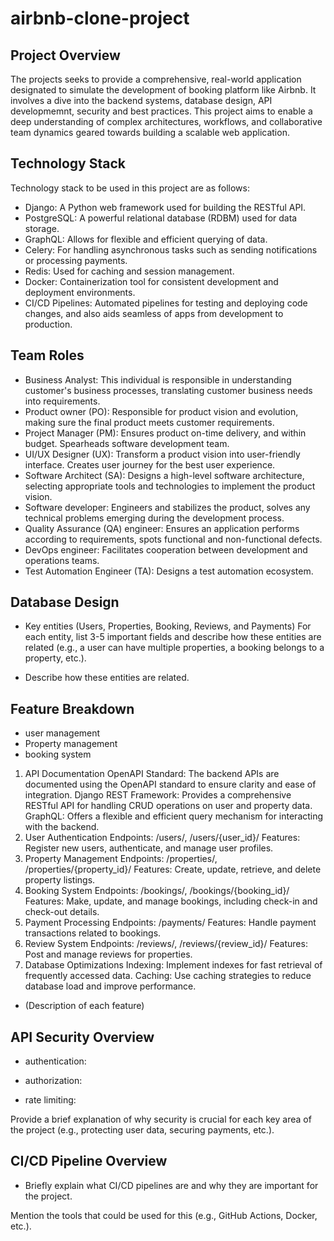 # airbnb-clone-project

## Project Overview

The projects seeks to provide a comprehensive, real-world application designated to simulate the development of booking platform like Airbnb. It involves a dive into the backend systems, database design, API developmemnt, security and best practices. This project aims to enable a deep understanding of complex architectures, workflows, and collaborative team dynamics geared towards building a scalable web application.

## Technology Stack

Technology stack to be used in this project are as follows:

- Django: A Python web framework used for building the RESTful API.
- PostgreSQL: A powerful relational database (RDBM) used for data storage.
- GraphQL: Allows for flexible and efficient querying of data.
- Celery: For handling asynchronous tasks such as sending notifications or processing payments.
- Redis: Used for caching and session management.
- Docker: Containerization tool for consistent development and deployment environments.
- CI/CD Pipelines: Automated pipelines for testing and deploying code changes, and also aids seamless of apps from development to production.

## Team Roles

- Business Analyst: This individual is responsible in understanding customer's business processes, translating customer business needs into requirements.
- Product owner (PO): Responsible for product vision and evolution, making sure the final product meets customer requirements.
- Project Manager (PM): Ensures product on-time delivery, and within budget. Spearheads software development team.
- UI/UX Designer (UX): Transform a product vision into user-friendly interface. Creates user journey for the best user experience.
- Software Architect (SA): Designs a high-level software architecture, selecting appropriate tools and technologies to implement the product vision.
- Software developer: Engineers and stabilizes the product, solves any technical problems emerging during the development process.
- Quality Assurance (QA) engineer: Ensures an application performs according to requirements, spots functional and non-functional defects.
- DevOps engineer: Facilitates cooperation between development and operations teams.
- Test Automation Engineer (TA): Designs a test automation ecosystem.
 
## Database Design

- Key entities (Users, Properties, Booking, Reviews, and Payments)
For each entity, list 3-5 important fields and describe how these entities are related (e.g., a user can have multiple properties, a booking belongs to a property, etc.).

- Describe how these entities are related.

## Feature Breakdown

- user management
- Property management
- booking system
1. API Documentation
OpenAPI Standard: The backend APIs are documented using the OpenAPI standard to ensure clarity and ease of integration.
Django REST Framework: Provides a comprehensive RESTful API for handling CRUD operations on user and property data.
GraphQL: Offers a flexible and efficient query mechanism for interacting with the backend.
2. User Authentication
Endpoints: /users/, /users/{user_id}/
Features: Register new users, authenticate, and manage user profiles.
3. Property Management
Endpoints: /properties/, /properties/{property_id}/
Features: Create, update, retrieve, and delete property listings.
4. Booking System
Endpoints: /bookings/, /bookings/{booking_id}/
Features: Make, update, and manage bookings, including check-in and check-out details.
5. Payment Processing
Endpoints: /payments/
Features: Handle payment transactions related to bookings.
6. Review System
Endpoints: /reviews/, /reviews/{review_id}/
Features: Post and manage reviews for properties.
7. Database Optimizations
Indexing: Implement indexes for fast retrieval of frequently accessed data.
Caching: Use caching strategies to reduce database load and improve performance.

- (Description of each feature)

## API Security Overview

- authentication: 

- authorization:

- rate limiting:

Provide a brief explanation of why security is crucial for each key area of the project (e.g., protecting user data, securing payments, etc.).

## CI/CD Pipeline Overview

- Briefly explain what CI/CD pipelines are and why they are important for the project.

Mention the tools that could be used for this (e.g., GitHub Actions, Docker, etc.).